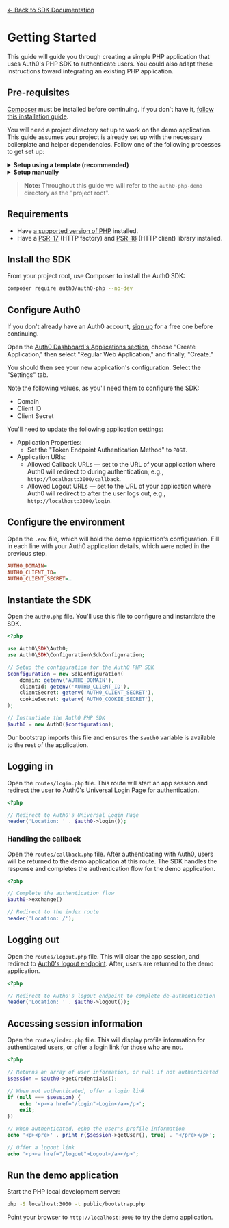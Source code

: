 [← Back to SDK Documentation](../README.md)

# Getting Started

This guide will guide you through creating a simple PHP application that uses Auth0's PHP SDK to authenticate users. You could also adapt these instructions toward integrating an existing PHP application.

## Pre-requisites

[Composer](https://getcomposer.org/) must be installed before continuing. If you don't have it, [follow this installation guide](https://getcomposer.org/doc/00-intro.md#installation-linux-unix-macos).

You will need a project directory set up to work on the demo application. This guide assumes your project is already set up with the necessary boilerplate and helper dependencies. Follow one of the following processes to get set up:

<details>
<summary><b>Setup using a template (recommended)</b></summary>

A skeleton application template is available that includes the necessary boilerplate and helper dependencies to get started.

```bash
composer require auth0/auth0-php:demo-skeleton auth0-php-demo
```

</details>

<details>
<summary><b>Setup manually</b></summary>

1. Create a directory called `auth0-php-demo` and open a shell in that directory.
2. Run `composer init` and follow the prompts to create a `composer.json` file.
3. Import a dotenv and routing library into the project to simplify the demo application:

   ```bash
   composer require vlucas/phpdotenv nikic/fast-route
   ```

4. Import a PSR-17 and PSR-18 library. Any implementations will work, but this guide will use these:

   ```bash
   composer require nyholm/psr7 kriswallsmith/buzz
   ```

5. Create the following file structure:

   ```
   .env
   auth0.php
   public/bootstrap.php
   routes/index.php
   routes/login.php
   routes/callback.php
   routes/logout.php
   ```

6. Paste the following into `bootstrap.php`:

   ```php
   <?php

   // Import the Composer autoloader
   require __DIR__ . '/vendor/autoload.php';

   // Load the .env environment file
   $dotenv = Dotenv\Dotenv::createImmutable(__DIR__);
   $dotenv->load();

   // Configure and instantiate the SDK
   require __DIR__ . '/../auth0.php';

   if (getenv('HTTP_HOST') !== 'localhost') {
        die('Please invoke this application from `localhost`.');
   }

   // Setup the routes for the application
   $dispatcher = FastRoute\simpleDispatcher(function(FastRoute\RouteCollector $r) {
       $r->addRoute('GET', '/', 'index');
       $r->addRoute('GET', '/login', 'login');
       $r->addRoute('GET', '/callback', 'callback');
       $r->addRoute('GET', '/logout', 'logout');
   });

   // Fetch method and URI of the incoming request
   $httpMethod = $_SERVER['REQUEST_METHOD'];
   $uri = $_SERVER['REQUEST_URI'];

   // Strip query string (?foo=bar) and decode URI
   if (false !== $pos = strpos($uri, '?')) {
       $uri = substr($uri, 0, $pos);
   }
   $uri = rawurldecode($uri);

   // Match the incoming request against the routes
   $routeInfo = $dispatcher->dispatch($httpMethod, $uri);
   switch ($routeInfo[0]) {
       case FastRoute\Dispatcher::NOT_FOUND:
           // ... 404 Not Found
           break;
       case FastRoute\Dispatcher::METHOD_NOT_ALLOWED:
           $allowedMethods = $routeInfo[1];
           // ... 405 Method Not Allowed
           break;
       case FastRoute\Dispatcher::FOUND:
           $handler = $routeInfo[1];
           $vars = $routeInfo[2];

           // Include the route's matching PHP file
           require __DIR__ . '/routes/' . $handler . '.php';
           break;
   }
   ```

7. Run the following command and make note of the returned string:

   ```bash
   openssl rand -hex 32
   ```

8. Paste the following into `.env`:

   ```
   AUTH0_DOMAIN=
   AUTH0_CLIENT_ID=
   AUTH0_CLIENT_SECRET=
   AUTH0_COOKIE_SECRET=
   ```

   Set `AUTH0_COOKIE_SECRET` to the string returned from the previous step.

</details>

> **Note:** Throughout this guide we will refer to the `auth0-php-demo` directory as the "project root".

## Requirements

- Have [a supported version of PHP](../../README.md#requirements) installed.
- Have a [PSR-17](https://packagist.org/providers/psr/http-factory-implementation) (HTTP factory) and [PSR-18](https://packagist.org/providers/psr/http-client-implementation) (HTTP client) library installed.

## Install the SDK

From your project root, use Composer to install the Auth0 SDK:

```bash
composer require auth0/auth0-php --no-dev
```

## Configure Auth0

If you don't already have an Auth0 account, [sign up](https://auth0.com/signup) for a free one before continuing.

Open the [Auth0 Dashboard's Applications section](https://manage.auth0.com/#/applications), choose "Create Application," then select "Regular Web Application," and finally, "Create."

You should then see your new application's configuration. Select the "Settings" tab.

Note the following values, as you'll need them to configure the SDK:

- Domain
- Client ID
- Client Secret

You'll need to update the following application settings:

- Application Properties:
  - Set the "Token Endpoint Authentication Method" to `POST`.
- Application URIs:
  - Allowed Callback URLs — set to the URL of your application where Auth0 will redirect to during authentication, e.g., `http://localhost:3000/callback`.
  - Allowed Logout URLs — set to the URL of your application where Auth0 will redirect to after the user logs out, e.g., `http://localhost:3000/login`.

## Configure the environment

Open the `.env` file, which will hold the demo application's configuration. Fill in each line with your Auth0 application details, which were noted in the previous step.

```ini
AUTH0_DOMAIN=
AUTH0_CLIENT_ID=
AUTH0_CLIENT_SECRET=…
```

## Instantiate the SDK

Open the `auth0.php` file. You'll use this file to configure and instantiate the SDK.

```php
<?php

use Auth0\SDK\Auth0;
use Auth0\SDK\Configuration\SdkConfiguration;

// Setup the configuration for the Auth0 PHP SDK
$configuration = new SdkConfiguration(
    domain: getenv('AUTH0_DOMAIN'),
    clientId: getenv('AUTH0_CLIENT_ID'),
    clientSecret: getenv('AUTH0_CLIENT_SECRET'),
    cookieSecret: getenv('AUTH0_COOKIE_SECRET'),
);

// Instantiate the Auth0 PHP SDK
$auth0 = new Auth0($configuration);
```

Our bootstrap imports this file and ensures the `$auth0` variable is available to the rest of the application.

## Logging in

Open the `routes/login.php` file. This route will start an app session and redirect the user to Auth0's Universal Login Page for authentication.

```php
<?php

// Redirect to Auth0's Universal Login Page
header('Location: ' . $auth0->login());
```

### Handling the callback

Open the `routes/callback.php` file. After authenticating with Auth0, users will be returned to the demo application at this route. The SDK handles the response and completes the authentication flow for the demo application.

```php
<?php

// Complete the authentication flow
$auth0->exchange()

// Redirect to the index route
header('Location: /');
```

## Logging out

Open the `routes/logout.php` file. This will clear the app session, and redirect to [Auth0's logout endpoint](https://auth0.com/docs/authenticate/login/logout). After, users are returned to the demo application.

```php
<?php

// Redirect to Auth0's logout endpoint to complete de-authentication
header('Location: ' . $auth0->logout());
```

## Accessing session information

Open the `routes/index.php` file. This will display profile information for authenticated users, or offer a login link for those who are not.

```php
<?php

// Returns an array of user information, or null if not authenticated
$session = $auth0->getCredentials();

// When not authenticated, offer a login link
if (null === $session) {
    echo '<p><a href="/login">Login</a></p>';
    exit;
})

// When authenticated, echo the user's profile information
echo '<p><pre>' . print_r($session->getUser(), true) . '</pre></p>';

// Offer a logout link
echo '<p><a href="/logout">Logout</a></p>';
```

## Run the demo application

Start the PHP local development server:

```bash
php -S localhost:3000 -t public/bootstrap.php
```

Point your browser to `http://localhost:3000` to try the demo application.

